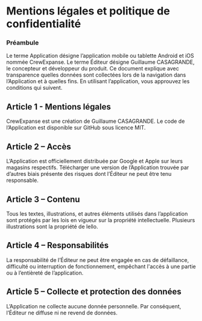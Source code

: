 <h1>Mentions légales et politique de confidentialité</h1>

<h3>Préambule</h3>
Le terme Application désigne l’application mobile ou tablette Android et iOS nommée CrewExpanse.
Le terme Éditeur désigne Guillaume CASAGRANDE, le concepteur et développeur du produit.
Ce document explique avec transparence quelles données sont collectées lors de la navigation dans l’Application et à quelles fins. En utilisant l’application, vous approuvez les conditions qui suivent.

<h2>Article 1 - Mentions légales</h2>
CrewExpanse est une création de Guillaume CASAGRANDE. Le code de l’Application est disponible sur GitHub sous licence MIT.

<h2>Article 2 – Accès</h2>
L’Application est officiellement distribuée par Google et Apple sur leurs magasins respectifs. Télécharger une version de l’Application trouvée par d’autres biais présente des risques dont l’Éditeur ne peut être tenu responsable.

<h2>Article 3 – Contenu</h2>
Tous les textes, illustrations, et autres éléments utilisés dans l’application sont protégés par les lois en vigueur sur la propriété intellectuelle. Plusieurs illustrations sont la propriété de Iello.

<h2>Article 4 – Responsabilités</h2>
La responsabilité de l’Éditeur ne peut être engagée en cas de défaillance, difficulté ou interruption de fonctionnement, empêchant l'accès à une partie ou à l’entièreté de l’application.

<h2>Article 5 – Collecte et protection des données</h2>
L’Application ne collecte aucune donnée personnelle. Par conséquent, l’Éditeur ne diffuse ni ne revend de données.